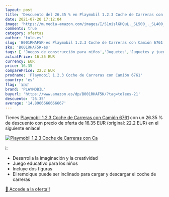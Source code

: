 ```yaml
---
layout: post
title: 'Descuento del 26.35 % en Playmobil 1.2.3 Coche de Carreras con Ca'
date: 2021-07-20 17:12:04
image: 'https://m.media-amazon.com/images/I/51nislGHQuL._SL500_._SL400_.jpg'
comments: true
category: ofertas
author: 'tole.es'
slug: 'B001RHAF5K-es Playmobil 1.2.3 Coche de Carreras con Camión 6761'
sku: 'B001RHAF5K-es'
tags: [ 'Juegos de construcción para niños','Juguetes','Juguetes y juegos','playmobil', ]
actualPrice: 16.35 EUR
currency: EUR
price: 16.35
comparePrice: 22.2 EUR
prodname: 'Playmobil 1.2.3 Coche de Carreras con Camión 6761'
country: 'es'
flag: '🇪🇸'
brand: 'PLAYMOBIL'
buyurl: 'https://www.amazon.es/dp/B001RHAF5K/?tag=tolees-21'
descuento: '26.35'
average: '14.8966666666667'
---
```


Tienes [Playmobil 1.2.3 Coche de Carreras con Camión 6761](https://www.amazon.es/dp/B001RHAF5K/?tag=tolees-21) con un 26.35 % de descuento con precio de oferta de 16.35 EUR (original: 22.2 EUR) en el siguiente enlace!

[![Playmobil 1.2.3 Coche de Carreras con Ca](https://m.media-amazon.com/images/I/51nislGHQuL._SL500_._SL400_.jpg)](https://www.amazon.es/dp/B001RHAF5K/?tag=tolees-21)

ℹ️:

- Desarrolla la imaginación y la creatividad
- Juego educativo para los niños
- Incluye dos figuras
- El remolque puede ser inclinado para cargar y descargar el coche de carreras

[🛒 Accede a la oferta!!](https://www.amazon.es/dp/B001RHAF5K/?tag=tolees-21)
